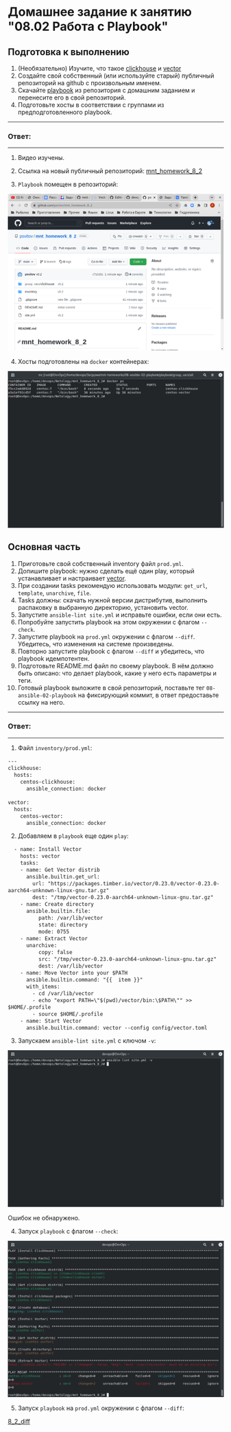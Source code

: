 # Домашнее задание к занятию "08.02 Работа с Playbook"

## Подготовка к выполнению

1. (Необязательно) Изучите, что такое [clickhouse](https://www.youtube.com/watch?v=fjTNS2zkeBs) и [vector](https://www.youtube.com/watch?v=CgEhyffisLY)
2. Создайте свой собственный (или используйте старый) публичный репозиторий на github с произвольным именем.
3. Скачайте [playbook](./playbook/) из репозитория с домашним заданием и перенесите его в свой репозиторий.
4. Подготовьте хосты в соответствии с группами из предподготовленного playbook.

---
### Ответ:
---

1. Видео изучены.

2. Ссылка на новый публичный репозиторий: [mnt_homework_8_2](https://github.com/psvitov/mnt_homework_8_2)

3. `Playbook` помещен в репозиторий:

![8_2_1.png](https://github.com/psvitov/devops-netology/blob/main/Homework/mnt_homework_8_2/8_2_1.png)

4. Хосты подготовлены на `docker` контейнерах:

![8_2_2.png](https://github.com/psvitov/devops-netology/blob/main/Homework/mnt_homework_8_2/8_2_2.png)


## Основная часть

1. Приготовьте свой собственный inventory файл `prod.yml`.
2. Допишите playbook: нужно сделать ещё один play, который устанавливает и настраивает [vector](https://vector.dev).
3. При создании tasks рекомендую использовать модули: `get_url`, `template`, `unarchive`, `file`.
4. Tasks должны: скачать нужной версии дистрибутив, выполнить распаковку в выбранную директорию, установить vector.
5. Запустите `ansible-lint site.yml` и исправьте ошибки, если они есть.
6. Попробуйте запустить playbook на этом окружении с флагом `--check`.
7. Запустите playbook на `prod.yml` окружении с флагом `--diff`. Убедитесь, что изменения на системе произведены.
8. Повторно запустите playbook с флагом `--diff` и убедитесь, что playbook идемпотентен.
9. Подготовьте README.md файл по своему playbook. В нём должно быть описано: что делает playbook, какие у него есть параметры и теги.
10. Готовый playbook выложите в свой репозиторий, поставьте тег `08-ansible-02-playbook` на фиксирующий коммит, в ответ предоставьте ссылку на него.

---
### Ответ:
---

1. Файл `inventory/prod.yml`:

> 
    ---
    clickhouse:
      hosts:
        centos-clickhouse:
          ansible_connection: docker

    vector:
      hosts:
        centos-vector:
          ansible_connection: docker
          
2. Добавляем в `playbook` еще один `play`:

> 
      - name: Install Vector
        hosts: vector
        tasks:
        - name: Get Vector distrib
          ansible.builtin.get_url:
            url: "https://packages.timber.io/vector/0.23.0/vector-0.23.0-aarch64-unknown-linux-gnu.tar.gz"
            dest: "/tmp/vector-0.23.0-aarch64-unknown-linux-gnu.tar.gz"
        - name: Create directory
          ansible.builtin.file:
              path: /var/lib/vector
              state: directory
              mode: 0755
        - name: Extract Vector
          unarchive:
              copy: false
              src: "/tmp/vector-0.23.0-aarch64-unknown-linux-gnu.tar.gz"
              dest: /var/lib/vector
        - name: Move Vector into your $PATH
          ansible.builtin.command: "{{  item }}"
          with_items:
            - cd /var/lib/vector
            - echo "export PATH=\"$(pwd)/vector/bin:\$PATH\"" >> $HOME/.profile
            - source $HOME/.profile
        - name: Start Vector
          ansible.builtin.command: vector --config config/vector.toml

3. Запускаем `ansible-lint site.yml` с ключом `-v`:

![8_2_3.png](https://github.com/psvitov/devops-netology/blob/main/Homework/mnt_homework_8_2/8_2_3.png)

Ошибок не обнаружено.

4. Запуск `playbook` с флагом `--check`:

![8_2_4.png](https://github.com/psvitov/devops-netology/blob/main/Homework/mnt_homework_8_2/8_2_4.png)


5. Запуск `playbook` на `prod.yml` окружении с флагом `--diff`:

[8_2_diff](https://github.com/psvitov/devops-netology/blob/main/Homework/mnt_homework_8_2/8_2_diff)
